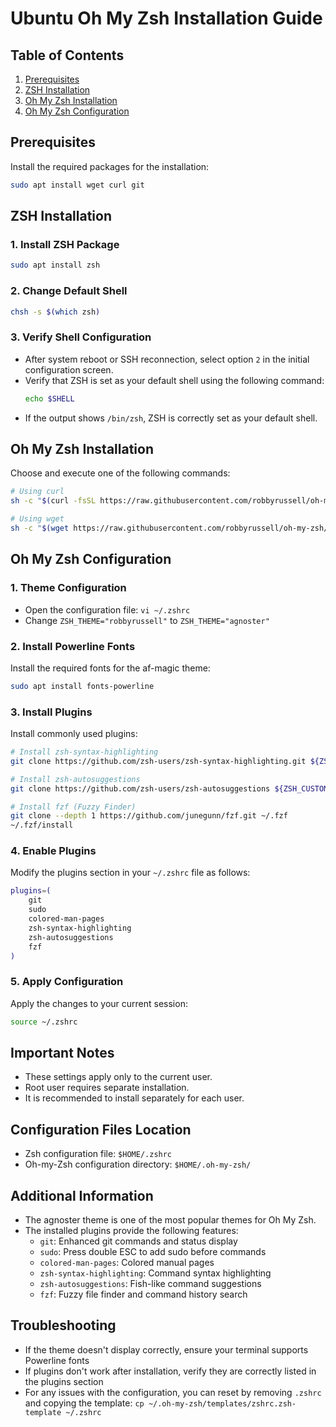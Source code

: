 # Ubuntu Oh My Zsh Installation Guide

## Table of Contents
1. [Prerequisites](#prerequisites)
2. [ZSH Installation](#zsh-installation)
3. [Oh My Zsh Installation](#oh-my-zsh-installation)
4. [Oh My Zsh Configuration](#oh-my-zsh-configuration)

## Prerequisites

Install the required packages for the installation:

```bash
sudo apt install wget curl git
```

## ZSH Installation

### 1. Install ZSH Package

```bash
sudo apt install zsh
```

### 2. Change Default Shell

```bash
chsh -s $(which zsh)
```

### 3. Verify Shell Configuration
- After system reboot or SSH reconnection, select option `2` in the initial configuration screen.
- Verify that ZSH is set as your default shell using the following command:
  ```bash
  echo $SHELL
  ```
- If the output shows `/bin/zsh`, ZSH is correctly set as your default shell.

## Oh My Zsh Installation

Choose and execute one of the following commands:

```bash
# Using curl
sh -c "$(curl -fsSL https://raw.githubusercontent.com/robbyrussell/oh-my-zsh/master/tools/install.sh)"

# Using wget
sh -c "$(wget https://raw.githubusercontent.com/robbyrussell/oh-my-zsh/master/tools/install.sh -O -)"
```

## Oh My Zsh Configuration

### 1. Theme Configuration
- Open the configuration file: `vi ~/.zshrc`
- Change `ZSH_THEME="robbyrussell"` to `ZSH_THEME="agnoster"`

### 2. Install Powerline Fonts
Install the required fonts for the af-magic theme:

```bash
sudo apt install fonts-powerline
```

### 3. Install Plugins
Install commonly used plugins:

```bash
# Install zsh-syntax-highlighting
git clone https://github.com/zsh-users/zsh-syntax-highlighting.git ${ZSH_CUSTOM:-~/.oh-my-zsh/custom}/plugins/zsh-syntax-highlighting

# Install zsh-autosuggestions
git clone https://github.com/zsh-users/zsh-autosuggestions ${ZSH_CUSTOM:-~/.oh-my-zsh/custom}/plugins/zsh-autosuggestions

# Install fzf (Fuzzy Finder)
git clone --depth 1 https://github.com/junegunn/fzf.git ~/.fzf
~/.fzf/install
```

### 4. Enable Plugins
Modify the plugins section in your `~/.zshrc` file as follows:

```bash
plugins=(
    git
    sudo
    colored-man-pages
    zsh-syntax-highlighting
    zsh-autosuggestions
    fzf
)
```

### 5. Apply Configuration
Apply the changes to your current session:

```bash
source ~/.zshrc
```

## Important Notes
- These settings apply only to the current user.
- Root user requires separate installation.
- It is recommended to install separately for each user.

## Configuration Files Location
- Zsh configuration file: `$HOME/.zshrc`
- Oh-my-Zsh configuration directory: `$HOME/.oh-my-zsh/`

## Additional Information
- The agnoster theme is one of the most popular themes for Oh My Zsh.
- The installed plugins provide the following features:
  - `git`: Enhanced git commands and status display
  - `sudo`: Press double ESC to add sudo before commands
  - `colored-man-pages`: Colored manual pages
  - `zsh-syntax-highlighting`: Command syntax highlighting
  - `zsh-autosuggestions`: Fish-like command suggestions
  - `fzf`: Fuzzy file finder and command history search

## Troubleshooting
- If the theme doesn't display correctly, ensure your terminal supports Powerline fonts
- If plugins don't work after installation, verify they are correctly listed in the plugins section
- For any issues with the configuration, you can reset by removing `.zshrc` and copying the template: `cp ~/.oh-my-zsh/templates/zshrc.zsh-template ~/.zshrc`
